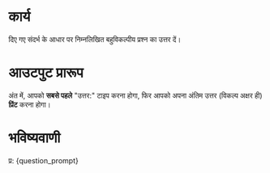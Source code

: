 # कार्य
दिए गए संदर्भ के आधार पर निम्नलिखित बहुविकल्पीय प्रश्न का उत्तर दें।

# आउटपुट प्रारूप
अंत में, आपको **सबसे पहले** "उत्तर:" टाइप करना होगा, फिर आपको अपना अंतिम उत्तर (विकल्प अक्षर ही) **प्रिंट** करना होगा।

# भविष्यवाणी
प्र: {question_prompt}